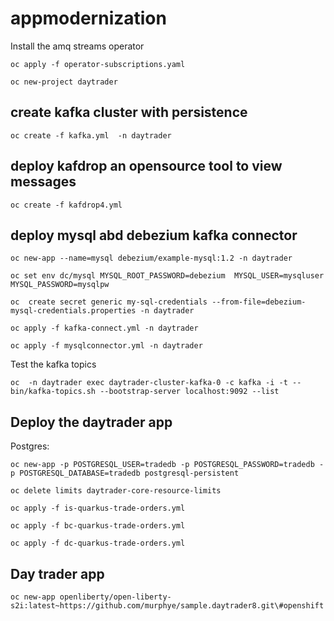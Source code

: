 # appmodernization

Install the amq streams operator

`oc apply -f operator-subscriptions.yaml`

`oc new-project daytrader`

## create kafka cluster with persistence

`oc create -f kafka.yml  -n daytrader`

## deploy kafdrop an opensource tool to view messages

`oc create -f kafdrop4.yml`

## deploy mysql abd debezium kafka connector

`oc new-app --name=mysql debezium/example-mysql:1.2 -n daytrader`

`oc set env dc/mysql MYSQL_ROOT_PASSWORD=debezium  MYSQL_USER=mysqluser MYSQL_PASSWORD=mysqlpw`

`oc  create secret generic my-sql-credentials --from-file=debezium-mysql-credentials.properties -n daytrader`

`oc apply -f kafka-connect.yml -n daytrader`

`oc apply -f mysqlconnector.yml -n daytrader`

Test the kafka topics

`oc  -n daytrader exec daytrader-cluster-kafka-0 -c kafka -i -t -- bin/kafka-topics.sh --bootstrap-server localhost:9092 --list`

## Deploy the daytrader app

Postgres:

`oc new-app -p POSTGRESQL_USER=tradedb -p POSTGRESQL_PASSWORD=tradedb -p POSTGRESQL_DATABASE=tradedb postgresql-persistent`

`oc delete limits daytrader-core-resource-limits`

`oc apply -f is-quarkus-trade-orders.yml`

`oc apply -f bc-quarkus-trade-orders.yml`

`oc apply -f dc-quarkus-trade-orders.yml`

## Day trader app

`oc new-app openliberty/open-liberty-s2i:latest~https://github.com/murphye/sample.daytrader8.git\#openshift`



